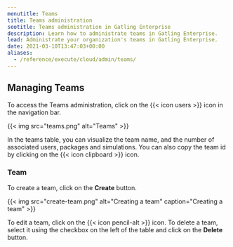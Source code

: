 ```yaml
---
menutitle: Teams
title: Teams administration
seotitle: Teams administration in Gatling Enterprise
description: Learn how to administrate teams in Gatling Enterprise.
lead: Administrate your organization's teams in Gatling Enterprise.
date: 2021-03-10T13:47:03+00:00
aliases:
  - /reference/execute/cloud/admin/teams/
---
```


## Managing Teams

To access the Teams administration, click on the {{< icon users >}} icon in the navigation bar.

{{< img src="teams.png" alt="Teams" >}}

In the teams table, you can visualize the team name, and the number of associated users, packages and simulations.
You can also copy the team id by clicking on the {{< icon clipboard >}} icon.

### Team

To create a team, click on the **Create** button.

{{< img src="create-team.png" alt="Creating a team" caption="Creating a team" >}}

To edit a team, click on the {{< icon pencil-alt >}} icon. To delete a team, select it using the checkbox on the left of the table and click on the **Delete** button.
